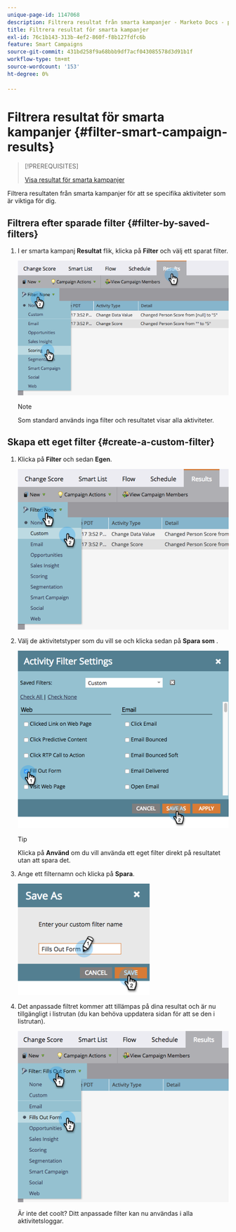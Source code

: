 ```yaml
---
unique-page-id: 1147068
description: Filtrera resultat från smarta kampanjer - Marketo Docs - produktdokumentation
title: Filtrera resultat för smarta kampanjer
exl-id: 76c1b143-313b-4ef2-860f-f8b127fdfc6b
feature: Smart Campaigns
source-git-commit: 431bd258f9a68bbb9df7acf043085578d3d91b1f
workflow-type: tm+mt
source-wordcount: '153'
ht-degree: 0%

---
```


# Filtrera resultat för smarta kampanjer {#filter-smart-campaign-results}

>[!PREREQUISITES]
>
>[Visa resultat för smarta kampanjer](/help/marketo/product-docs/core-marketo-concepts/smart-campaigns/smart-campaign-data/view-smart-campaign-results.md)

Filtrera resultaten från smarta kampanjer för att se specifika aktiviteter som är viktiga för dig.

## Filtrera efter sparade filter {#filter-by-saved-filters}

1. I er smarta kampanj **Resultat** flik, klicka på **Filter** och välj ett sparat filter.

   ![](assets/resultsfilter-hands.png)

   >[!NOTE]
   >
   >Som standard används inga filter och resultatet visar alla aktiviteter.

## Skapa ett eget filter {#create-a-custom-filter}

1. Klicka på **Filter** och sedan **Egen**.

   ![](assets/filterscustom-hands.png)

1. Välj de aktivitetstyper som du vill se och klicka sedan på **Spara som** .

   ![](assets/activityfiltersettings-hands.png)

   >[!TIP]
   >
   >Klicka på **Använd** om du vill använda ett eget filter direkt på resultatet utan att spara det.

1. Ange ett filternamn och klicka på **Spara**.

   ![](assets/saveasfilter-hands.png)

1. Det anpassade filtret kommer att tillämpas på dina resultat och är nu tillgängligt i listrutan (du kan behöva uppdatera sidan för att se den i listrutan).

   ![](assets/customfilter-hands.png)

   Är inte det coolt? Ditt anpassade filter kan nu användas i alla aktivitetsloggar.

